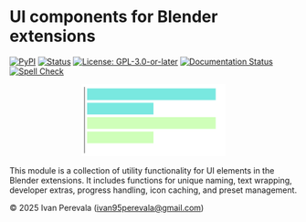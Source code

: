<!--
SPDX-FileCopyrightText: 2025 Ivan Perevala <ivan95perevala@gmail.com>

SPDX-License-Identifier: GPL-3.0-or-later
-->

# UI components for Blender extensions

[![PyPI](https://img.shields.io/pypi/v/bhqui.svg)](https://pypi.org/project/bhqui/)
[![Status](https://img.shields.io/pypi/status/bhqui.svg)](https://pypi.org/project/bhqui/)
[![License: GPL-3.0-or-later](https://img.shields.io/badge/license-GPLv3-yellow.svg)](https://www.gnu.org/licenses/gpl-3.0-standalone.html)
[![Documentation Status](https://readthedocs.org/projects/lib-bhqui/badge/?version=latest)](https://lib-bhqui.readthedocs.io/latest)
[![Spell Check](https://github.com/ivan-perevala/lib_bhqui/actions/workflows/spellcheck.yml/badge.svg)](https://github.com/ivan-perevala/lib_bhqui/actions/workflows/spellcheck.yml)

<p align="center">
    <img src="https://raw.githubusercontent.com/ivan-perevala/lib_bhqui/main/.github/images/logo-dark.svg" alt="Logo" style="width:50%; height:auto;">
</p>

This module is a collection of utility functionality for UI elements in the Blender extensions.
It includes functions for unique naming, text wrapping, developer extras, progress handling,
icon caching, and preset management.

© 2025 Ivan Perevala (ivan95perevala@gmail.com)
